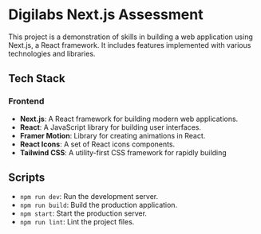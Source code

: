 # Digilabs Next.js Assessment

This project is a demonstration of skills in building a web application using Next.js, a React framework. It includes features implemented with various technologies and libraries.

## Tech Stack

### Frontend

- **Next.js**: A React framework for building modern web applications.
- **React**: A JavaScript library for building user interfaces.
- **Framer Motion**: Library for creating animations in React.
- **React Icons**: A set of React icons components.
- **Tailwind CSS**: A utility-first CSS framework for rapidly building 

## Scripts

- `npm run dev`: Run the development server.
- `npm run build`: Build the production application.
- `npm start`: Start the production server.
- `npm run lint`: Lint the project files.


